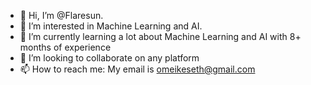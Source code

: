 - 👋 Hi, I’m @Flaresun.
- 👀 I’m interested in Machine Learning and AI.
- 🌱 I’m currently learning a lot about Machine Learning and AI with 8+ months of experience
- 💞️ I’m looking to collaborate on any platform
- 📫 How to reach me: My email is omeikeseth@gmail.com

<!---
Flaresun/Flaresun is a ✨ special ✨ repository because its `README.md` (this file) appears on your GitHub profile.
You can click the Preview link to take a look at your changes.
--->
